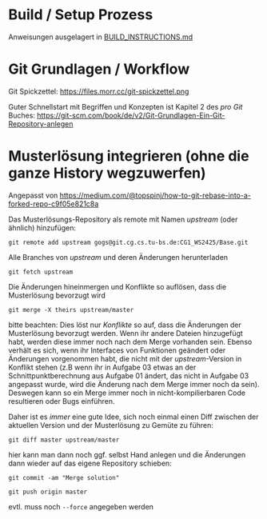 # Build / Setup Prozess
Anweisungen ausgelagert in [BUILD_INSTRUCTIONS.md](BUILD_INSTRUCTIONS.md)

# Git Grundlagen / Workflow
Git Spickzettel: https://files.morr.cc/git-spickzettel.png

Guter Schnellstart mit Begriffen und Konzepten ist Kapitel 2 des _pro Git_ Buches: https://git-scm.com/book/de/v2/Git-Grundlagen-Ein-Git-Repository-anlegen

# Musterlösung integrieren (ohne die ganze History wegzuwerfen)
Angepasst von https://medium.com/@topspinj/how-to-git-rebase-into-a-forked-repo-c9f05e821c8a

Das Musterlösungs-Repository als remote mit Namen _upstream_ (oder ähnlich) hinzufügen:

`git remote add upstream gogs@git.cg.cs.tu-bs.de:CG1_WS2425/Base.git` 

Alle Branches von _upstream_ und deren Änderungen herunterladen

`git fetch upstream`

Die Änderungen hineinmergen und Konflikte so auflösen, dass die Musterlösung bevorzugt wird

`git merge -X theirs upstream/master`

bitte beachten: Dies löst nur _Konflikte_ so auf, dass die Änderungen der Musterlösung bevorzugt werden. Wenn ihr andere Dateien hinzugefügt habt, werden diese immer noch nach dem Merge vorhanden sein.
Ebenso verhält es sich, wenn ihr Interfaces von Funktionen geändert oder Änderungen vorgenommen habt, die nicht mit der _upstream_-Version in Konflikt stehen (z.B wenn ihr in Aufgabe 03 etwas an der Schnittpunktberechnung aus Aufgabe 01 ändert, das nicht in Aufgabe 03 angepasst wurde, wird die Änderung nach dem Merge immer noch da sein). 
Deswegen kann so ein Merge immer noch in nicht-kompilierbaren Code resultieren oder Bugs einführen.

Daher ist es _immer_ eine gute Idee, sich noch einmal einen Diff zwischen der aktuellen Version und der Musterlösung zu Gemüte zu führen:

`git diff master upstream/master`

hier kann man dann noch ggf. selbst Hand anlegen und die Änderungen dann wieder auf das eigene Repository schieben:

`git commit -am "Merge solution"`

`git push origin master`

evtl. muss noch `--force` angegeben werden
